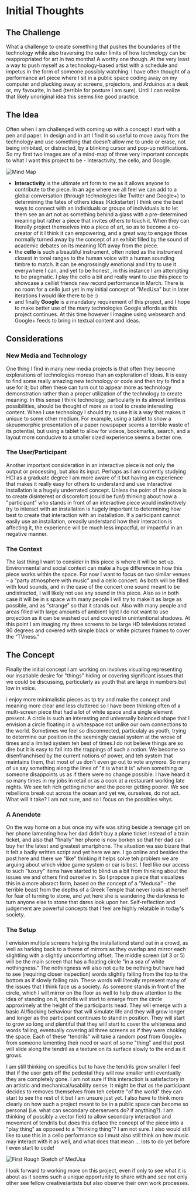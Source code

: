 # Initial Thoughts #

## The Challenge ##
What a challenge to create something that pushes the boundaries of the technology while also traversing the outer limits of how technology can be reappropriated for art in two months! A worthy one though. At the very least a way to push myself as a technology-based artist with a schedule and impetus in the form of someone possibly watching. I have often thought of a performance art piece where I sit in a public space coding away on my computer and plucking away at screens, projectors, and Arduinos at a desk or, my favourite, in bed (terrible for posture I am sure). Until I can realize that likely unoriginal idea this seems like good practice.

## The Idea ##
Often when I am challenged with coming up with a concept I start with a pen and paper. In design and in art I find it so useful to move away from the technology and use something that doesn't allow me to undo or erase, not being inhibited, or distracted, by a blinking cursor and pop-up notifications. So my first two images are of a mind-map of three very important concepts to what I want this project to be - Interactivity, the cello, and Google.

![Mind Map](../project_images/MindMap.jpg?raw=true "Mind Map")

- **Interactivity** is the ultimate art form to me as it allows anyone to contribute to the piece. In an age where we all feel we can add to a global conversation (through technologies like Twitter and Google+) to determining the fates of others ideas (Kickstarter) I think one the best ways to connect with an individuals or groups of individuals is to let them see an art not as something behind a glass with a pre-determined meaning but rather a piece that invites others to touch it. When they can literally project themselves into a piece of art, so as to become a co-creator of it I think it can empowering, and a great way to engage those normally turned away by the concept of an exhibit filled by the sound of academic debates on its meaning 10ft away from the piece.
- the **cello** is such a beautiful instrument, often noted as the instrument closest in tonal ranges to the human voice with a human sounding timbre to match. It can be engrossingly emotional and I try to use it everywhere I can, and yet to be honest , in this instance I am attempting to be pragmatic. I play the cello a bit and really want to use this piece to showcase a cellist friends new record performance in March. There is no room for a cello just yet in my initial concept of "MedUsa" but in later iterations I would like there to be :)
- and finally **Google** is a mandatory requirement of this project, and I hope to make better use of the many technologies Google affords as this project continues. At this time however I imagine using websearch and Google+ feeds to bring in textual content and ideas.

## Considerations ##

### New Media and Technology ###
One thing I find in many new media projects is that often they become explorations of technologies moreso than an exploration of ideas. It is easy to find some really amazing new technology or code and then try to find a use for it; but often these can turn out to appear more as technology demonstration rather than a proper utilization of the technology to create meaning. In this sense I think technology, particularly in its almost limitless possibilities, should be thought of more as a tool to create interesting content. When I use technology I should try to use it is a way that makes it unique to some other medium. For example, using a tablet to show a skeuomorphic presentation of a paper newspaper seems a terrible waste of its potential, but using a tablet to allow for videos, bookmarks, search, and a layout more conducive to a smaller sized experience seems a better one.

### The User/Participant ###
Another important consideration in an interactive piece is not only the output or processing, but also its input. Perhaps as I am currently studying HCI as a graduate degree I am more aware of it but having an experience that makes it really easy for others to understand and use interactive installation is a hugely underrated concept. Unless the point of the piece is to create disinterest or discomfort (could be fun!) thinking about how a "participant” who stands in front of an interactive piece would instinctively try to interact with an installation is hugely important to determining  how best to create that interaction with an installation. If a participant cannot easily use an installation, oreasily understand how their interaction is affecting it, the experience will be much less impactful, or impactful in an negative manner.

### The Context ###
The last thing I want to consider in this piece is where it will be set up.  Environmental and social context can make a huge difference in how this piece works within the space. For now I want to focus on two similar venues – a “party atmosphere with music” and a cello concert. As both will be filled with loud sounds, and in the case of the concert one sound meant to be undistracted, I will likely not use any sound in this piece. Also as in both case it will be in s space with many people I will try to make it as large as possible, and as “strange” so that it stands out. Also with many people and areas filled with large amounts of ambient light I do not want to use projection as it can be washed out and covered in unintentional shadows. At this point I am imaging my three screens to be large HD televisions rotated 90 degrees and covered with simple black or white pictures frames to cover the “TVness.”

## The Concept ##
Finally the initial concept I am working on involves visualing representing our insatiable desire for "things" hiding or covering significant issues that we could be discussing, particularly as youth that are large in numbers but low in voice.

i enjoy more minimalistic pieces as tp try and make the concept and meaning more clear and less cluttered so I have been thinking often of a multi-screen piece that had a lot of white space and a single element present. A circle is such an interesting and universally balanced shape that I envision a circle floating in a whitespace not unlike our own connections to the world. Sometimes we feel so disconnected, particulaly as youth, trying to determine our position in the seemingly causal system at the wrose of times and a limited system teh best of times.I do not believe things are so dire but it is easy to fall into the trappings of such a notion. We become so disenfranchised by the current notions of power, and teh system that maintains them, that most of us don't even go out to vote anymore. So many of us say something along the lines of "it is what it is" when something or someone disappoints us as if there were no change possible. I have heard it so many times in my jobs in retail or as a cook at a restaurant working late nights. We see teh rich getting richer and the poorer getting poorer. We see rebellions break out across the ocean and yet we, ourselves, do not act. What will it take? I am not sure, and so I focus on the possibles whys. 

### A Anendote ###
On the way home on a bus once my wife was siting beside a teenage girl on her phone lamenting how her dad didn't buy a plane ticket instead of a train ticket, and also that "finally" her phone is now borken so that her dad can buy her the latest and greatest smartphone. The situation wa sso bizare that it felt a badly written script and yet here we are. I go online and besides the post here and there we "like" thinking it helps solve teh problem we are arguing about which vidoe game system or car is best. I feel like our access to such "luxury" items have started to blind us a bit from thinking about the issues we and others find ourselve in. So I propose a piece that visualizes this in a more absract form, based on the concept of a "Medusa" - the terrible beast from the depths of a Greek Temple that never looks at herself for fear of turning to stone, and yet here she is wandering the darkness to turn anyone else to stone that dares look upon her. Self-reflection and judgement are powerful concepts that I feel are highly relatable in today's society. 

### The Setup ###
I envision multiple screens helping the installationd stand out in a crowd, as well as harking back to a theme of mirrors as they overlap and mirror each slightling with a slightly uncomforting offset. The middle screen (of 3 or 5) will be the main screen that has a floating circle "in a sea of white nothingness." The nothingness will also not quite be nothing but have had to see (requiring closer inspection) words slightly falling from the top to the bottom as if slowly falling rain. These words will literally represent many of the issues that I think face us a society. As someone stands in front of the circle, which I will mirror on the floor as well to help draw attention to the idea of standing on it, tendrils will start to emerge from the circle approximely at the height of the participants head. They will emerge with a basic AI/flocking behaviour that will simulate life and they will grow longer and longer as the participant continues to stand in position. They will start to grow so long and plentiful that they will start to cover the whiteness and words falling, eventually covering all three screens as if they were choking the space. Each of these "tendrils" will take a random post from Google+ from someone lamenting their need or want of some "thing" and that post will slide along the tendril as a texture on its surface slowly to the end as it grows. 

I am still thinking on specifics but to have the tendrils grow smaller I feel that if the user gets off the pedestal they will row smaller until eventually they are completely gone. I am not sure if this interaction is satisfactory in an artistic and mechanical/usability sense. It might be that as the participant decides to removes themselves from teh cebntre "of the world" they can start to see the rest of it but I am unsure just yet. I also have to think more clearly on how such a project meant to be in a public space can become so personal (i.e. what can secondary oberservers do? if anything?). I am thinking of possibly a vector field to allow secondary interaction and movement of tendrils but does this deface the concept of the piece into a "play thing" as opposed to a "thinking thing"? I am not sure. I also would still like to use this in a cello performance so I must also still think on how music may interact with it as well, and what does that mean ... lots to do yet before I even start to code!

![First Rough Sketch of MedUsa](../project_images/Sketch_1.jpg?raw=true "First Rough Sketch of MedUsa")

I look forward to working more on this project, even if only to see what it is about as it seems such a unique opportunity to share with and see not only other see fellow creative/artists but also observe their own work processes.
